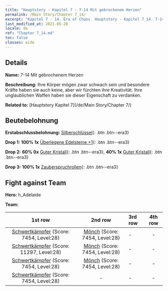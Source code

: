 ```yaml
---
title: "Hauptstory - Kapitel 7 - 7-14 Mit gebrochenem Herzen"
permalink: /Main Story/Chapter 7_14/
excerpt: "Kapitel 7 - 14. Era of Chaos  Hauptstory - Kapitel 7_14. 7-14 Mit gebrochenem Herzen"
last_modified_at: 2021-05-28
locale: de
ref: "Chapter 7_14.md"
toc: false
classes: wide
---
```


## Details

 **Name:** 7-14 Mit gebrochenem Herzen

 **Beschreibung:** Ihre Körper mögen zwar schwach sein und besondere Kräfte haben sie auch keine, aber wir fürchten ihre Kreativität. Ihre unglaublichen Waffen haben sie dieser Eigenschaft zu verdanken.

 **Related to:** [Hauptstory Kapitel 7](/de/Main Story/Chapter 7/)

## Beutebelohnung

 **Erstabschlussbelohnung:** [Silberschlüssel](/ItemsDE/con_693/){: .btn .btn--era3}

 **Drop 1:** **100% 1x** [Überlegene Edelsteine +1](/ItemsDE/mat_23/){: .btn .btn--era3}

 **Drop 2:** **60% 0x** [Guter Kristall](/ItemsDE/mat_17/){: .btn .btn--era3}, **40% 1x** [Guter Kristall](/ItemsDE/mat_17/){: .btn .btn--era3}

 **Drop 3:** **100% 1x** [Zauberspruchrollen](/ItemsDE/con_694/){: .btn .btn--era3}


## Fight against Team
 **Hero:** h_Adelaide

 **Team:**


  | 1st row | 2nd row | 3rd row | 4th row |
  |:----:|:----:|:----|:----:|
  | [Schwertkämpfer](/de/units/Swordsman/) (Score: 7454, Level:28)  | [Mönch](/de/units/Monk/) (Score: 7454, Level:28)  | - | - |
  | [Schwertkämpfer](/de/units/Swordsman/) (Score: 11297, Level:28)  | [Mönch](/de/units/Monk/) (Score: 7454, Level:28)  | - | - |
  | [Schwertkämpfer](/de/units/Swordsman/) (Score: 7454, Level:28)  | [Mönch](/de/units/Monk/) (Score: 7454, Level:28)  | - | - |
  | [Schwertkämpfer](/de/units/Swordsman/) (Score: 7454, Level:28)  | - | - | - |


